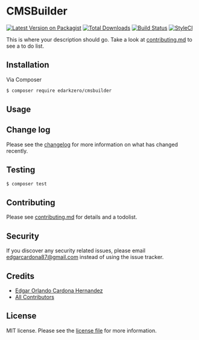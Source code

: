 # CMSBuilder

[![Latest Version on Packagist][ico-version]][link-packagist]
[![Total Downloads][ico-downloads]][link-downloads]
[![Build Status][ico-travis]][link-travis]
[![StyleCI][ico-styleci]][link-styleci]

This is where your description should go. Take a look at [contributing.md](contributing.md) to see a to do list.

## Installation

Via Composer

``` bash
$ composer require edarkzero/cmsbuilder
```

## Usage

## Change log

Please see the [changelog](changelog.md) for more information on what has changed recently.

## Testing

``` bash
$ composer test
```

## Contributing

Please see [contributing.md](contributing.md) for details and a todolist.

## Security

If you discover any security related issues, please email edgarcardona87@gmail.com instead of using the issue tracker.

## Credits

- [Edgar Orlando Cardona Hernandez][link-author]
- [All Contributors][link-contributors]

## License

MIT license. Please see the [license file](license.md) for more information.

[ico-version]: https://img.shields.io/packagist/v/edarkzero/cmsbuilder.svg?style=flat-square
[ico-downloads]: https://img.shields.io/packagist/dt/edarkzero/cmsbuilder.svg?style=flat-square
[ico-travis]: https://img.shields.io/travis/edarkzero/cmsbuilder/master.svg?style=flat-square
[ico-styleci]: https://github.styleci.io/repos/149793223/shield

[link-packagist]: https://packagist.org/packages/edarkzero/cmsbuilder
[link-downloads]: https://packagist.org/packages/edarkzero/cmsbuilder
[link-travis]: https://travis-ci.org/edarkzero/cmsbuilder
[link-styleci]: https://github.styleci.io/repos/149793223
[link-author]: https://github.com/edarkzero
[link-contributors]: ../../contributors]